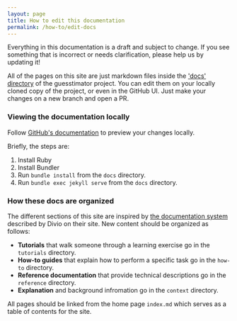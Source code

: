 ```yaml
---
layout: page
title: How to edit this documentation
permalink: /how-to/edit-docs
---
```


Everything in this documentation is a draft and subject to change. If you see something that is incorrect or needs clarification, please help us by updating it!

All of the pages on this site are just markdown files inside the ['docs' directory](https://github.com/skill-collectors/guesstimator/tree/main/docs) of the guesstimator project. You can edit them on your locally cloned copy of the project, or even in the GitHub UI. Just make your changes on a new branch and open a PR.

### Viewing the documentation locally

Follow [GitHub's documentation](https://docs.github.com/en/pages/setting-up-a-github-pages-site-with-jekyll/testing-your-github-pages-site-locally-with-jekyll) to preview your changes locally.

Briefly, the steps are:

1. Install Ruby
1. Install Bundler
1. Run `bundle install` from the `docs` directory.
1. Run `bundle exec jekyll serve` from the `docs` directory.

### How these docs are organized

The different sections of this site are inspired by [the documentation system](https://documentation.divio.com/) described by Divio on their site. New content should be organized as follows:

- **Tutorials** that walk someone through a learning exercise go in the `tutorials` directory.
- **How-to guides** that explain how to perform a specific task go in the `how-to` directory.
- **Reference documentation** that provide technical descriptions go in the `reference` directory.
- **Explanation** and background infromation go in the `context` directory.

All pages should be linked from the home page `index.md` which serves as a table of contents for the site.
